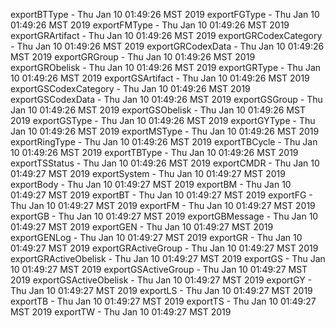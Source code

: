 
exportBTType - Thu Jan 10 01:49:26 MST 2019
exportFGType - Thu Jan 10 01:49:26 MST 2019
exportFMType - Thu Jan 10 01:49:26 MST 2019
exportGRArtifact - Thu Jan 10 01:49:26 MST 2019
exportGRCodexCategory - Thu Jan 10 01:49:26 MST 2019
exportGRCodexData - Thu Jan 10 01:49:26 MST 2019
exportGRGroup - Thu Jan 10 01:49:26 MST 2019
exportGRObelisk - Thu Jan 10 01:49:26 MST 2019
exportGRType - Thu Jan 10 01:49:26 MST 2019
exportGSArtifact - Thu Jan 10 01:49:26 MST 2019
exportGSCodexCategory - Thu Jan 10 01:49:26 MST 2019
exportGSCodexData - Thu Jan 10 01:49:26 MST 2019
exportGSGroup - Thu Jan 10 01:49:26 MST 2019
exportGSObelisk - Thu Jan 10 01:49:26 MST 2019
exportGSType - Thu Jan 10 01:49:26 MST 2019
exportGYType - Thu Jan 10 01:49:26 MST 2019
exportMSType - Thu Jan 10 01:49:26 MST 2019
exportRingType - Thu Jan 10 01:49:26 MST 2019
exportTBCycle - Thu Jan 10 01:49:26 MST 2019
exportTBType - Thu Jan 10 01:49:26 MST 2019
exportTSStatus - Thu Jan 10 01:49:26 MST 2019
exportCMDR - Thu Jan 10 01:49:27 MST 2019
exportSystem - Thu Jan 10 01:49:27 MST 2019
exportBody - Thu Jan 10 01:49:27 MST 2019
exportBM - Thu Jan 10 01:49:27 MST 2019
exportBT - Thu Jan 10 01:49:27 MST 2019
exportFG - Thu Jan 10 01:49:27 MST 2019
exportFM - Thu Jan 10 01:49:27 MST 2019
exportGB - Thu Jan 10 01:49:27 MST 2019
exportGBMessage - Thu Jan 10 01:49:27 MST 2019
exportGEN - Thu Jan 10 01:49:27 MST 2019
exportGENLog - Thu Jan 10 01:49:27 MST 2019
exportGR - Thu Jan 10 01:49:27 MST 2019
exportGRActiveGroup - Thu Jan 10 01:49:27 MST 2019
exportGRActiveObelisk - Thu Jan 10 01:49:27 MST 2019
exportGS - Thu Jan 10 01:49:27 MST 2019
exportGSActiveGroup - Thu Jan 10 01:49:27 MST 2019
exportGSActiveObelisk - Thu Jan 10 01:49:27 MST 2019
exportGY - Thu Jan 10 01:49:27 MST 2019
exportLS - Thu Jan 10 01:49:27 MST 2019
exportTB - Thu Jan 10 01:49:27 MST 2019
exportTS - Thu Jan 10 01:49:27 MST 2019
exportTW - Thu Jan 10 01:49:27 MST 2019
